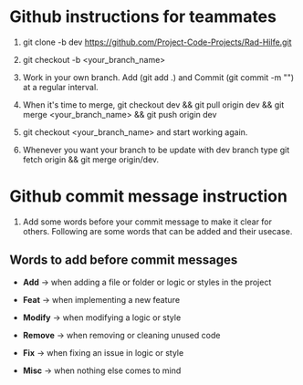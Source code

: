 # Github instructions for teammates

1. git clone -b dev https://github.com/Project-Code-Projects/Rad-Hilfe.git

2. git checkout -b <your_branch_name>

3. Work in your own branch. Add (git add .) and Commit (git commit -m "") at a regular interval.

4. When it's time to merge, git checkout dev && git pull origin dev && git merge <your_branch_name> && git push origin dev

5. git checkout <your_branch_name> and start working again.

6. Whenever you want your branch to be update with dev branch type git fetch origin && git merge origin/dev.

# Github commit message instruction

1. Add some words before your commit message to make it clear for others. Following are some words that can be added and their usecase.

## Words to add before commit messages

- **Add** -> when adding a file or folder or logic or styles in the project
- **Feat** -> when implementing a new feature
- **Modify** -> when modifying a logic or style
- **Remove** -> when removing or cleaning unused code
- **Fix** -> when fixing an issue in logic or style

- **Misc** -> when nothing else comes to mind
